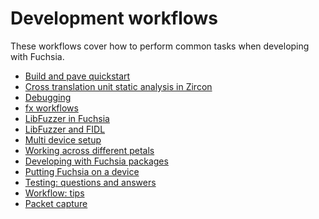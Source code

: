 # Development workflows

These workflows cover how to perform common tasks when developing
with Fuchsia.


* [Build and pave quickstart](build_and_pave_quickstart.md)
* [Cross translation unit static analysis in Zircon](ctu_analysis.md)
* [Debugging](debugging.md)
* [fx workflows](fx.md)
* [LibFuzzer in Fuchsia](libfuzzer.md)
* [LibFuzzer and FIDL](libfuzzer_fidl.md)
* [Multi device setup](multi_device.md)
* [Working across different petals](working_across_petals.md)
* [Developing with Fuchsia packages](package_update.md)
* [Putting Fuchsia on a device](paving.md)
* [Testing: questions and answers](../testing/faq.md)
* [Workflow: tips](workflow_tips_and_faq.md)
* [Packet capture](packet_capture.md)
